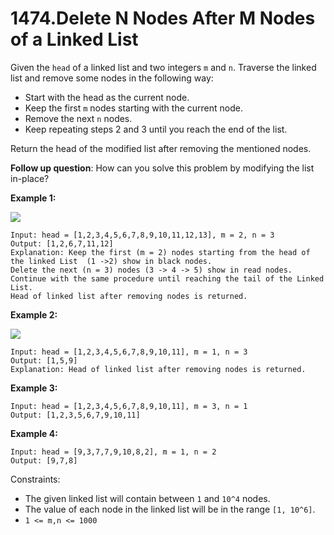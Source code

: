# 1474.Delete N Nodes After M Nodes of a Linked List
Given the ```head``` of a linked list and two integers ```m``` and ```n```. Traverse the linked list and remove some nodes in the following way:

- Start with the head as the current node.
- Keep the first ```m``` nodes starting with the current node.
- Remove the next ```n``` nodes.
- Keep repeating steps 2 and 3 until you reach the end of the list.

Return the head of the modified list after removing the mentioned nodes.

**Follow up question**: How can you solve this problem by modifying the list in-place?

**Example 1:**

![](https://assets.leetcode.com/uploads/2020/06/06/sample_1_1848.png)

```
Input: head = [1,2,3,4,5,6,7,8,9,10,11,12,13], m = 2, n = 3
Output: [1,2,6,7,11,12]
Explanation: Keep the first (m = 2) nodes starting from the head of the linked List  (1 ->2) show in black nodes.
Delete the next (n = 3) nodes (3 -> 4 -> 5) show in read nodes.
Continue with the same procedure until reaching the tail of the Linked List.
Head of linked list after removing nodes is returned.
```

**Example 2:**

![](https://assets.leetcode.com/uploads/2020/06/06/sample_2_1848.png)

```
Input: head = [1,2,3,4,5,6,7,8,9,10,11], m = 1, n = 3
Output: [1,5,9]
Explanation: Head of linked list after removing nodes is returned.
```

**Example 3:**

```
Input: head = [1,2,3,4,5,6,7,8,9,10,11], m = 3, n = 1
Output: [1,2,3,5,6,7,9,10,11]
```

**Example 4:**

```
Input: head = [9,3,7,7,9,10,8,2], m = 1, n = 2
Output: [9,7,8]
```

Constraints:
- The given linked list will contain between ```1``` and ```10^4``` nodes.
- The value of each node in the linked list will be in the range ```[1, 10^6]```.
- ```1 <= m,n <= 1000```
